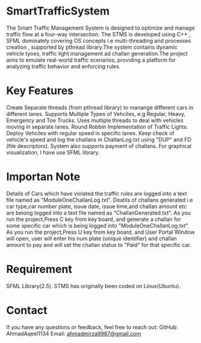 # SmartTrafficSystem
The Smart Traffic Management System is designed to optimize and manage traffic flow at a four-way intersection. The STMS is developed using C++ , SFML dominately covering OS concepts i.e multi-threading and processes creation , supported by pthread library.The system contains dynamic vehicle tyoes, traffic light management ad challan generation.The project aims to emulate real-world traffic scenarios, providing a platform for analyzing traffic behavior and enforcing rules.
# Key Features
Create Separate threads (from pthread library) to manange different cars in different lanes.
Supports Multiple Types of Vehciles, e.g Regular, Heavy, Emergency and Toe Trucks.
Uses multiple threads to deal with vehicles moving in separate lanes.
Round Robbin Implementation of Traffic Lights.
Deploy Vehciles with regular speed in specific lanes.
Keep check of vehicle's speed and log the challans in ChallanLog.txt using "DUP" and FD (file descriptors).
System also supports payment of challans.
For graphical visualization, I have use SFML library.

# Importan Note
Details of Cars which have violated the traffic rules are logged into a text file named as "ModuleOneChallanLog.txt".
Deatils of challans generated i.e car type,car number plate, issue date, issue time,and challan amount etc are beiong logged into a text file named as "ChallanGenerated.txt".
As you run the project,Press C key from key board, and generate a challan for some specific car which is being logged into "ModuleOneChallanLog.txt".
As you run the project,Press U key from key board, and User Portal Window will open, user will enter his num plate (unique identifier) and challan amount to pay and will set the challan status to "Paid" for that specific car.

# Requirement
SFML Library(2.5).
STMS has originally been coded on Linux(Ubuntu).

# Contact
If you have any questions or feedback, feel free to reach out:
GitHub: AhmadAqeel1134
Email: ahmadmirza9987@gmail.com
